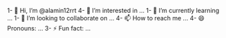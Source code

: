 1- 👋 Hi, I’m @alamin12rrt
4- 👀 I’m interested in ...
1- 🌱 I’m currently learning ...
1- 💞️ I’m looking to collaborate on ...
4- 📫 How to reach me ...
4- 😄 Pronouns: ...
3- ⚡ Fun fact: ...

<!---
alamin12rrt/alamin12rrt is a ✨ special ✨ repository because its `README.md` (this file) appears on your GitHub profile.
You can click the Preview link to take a look at your changes.
--->
